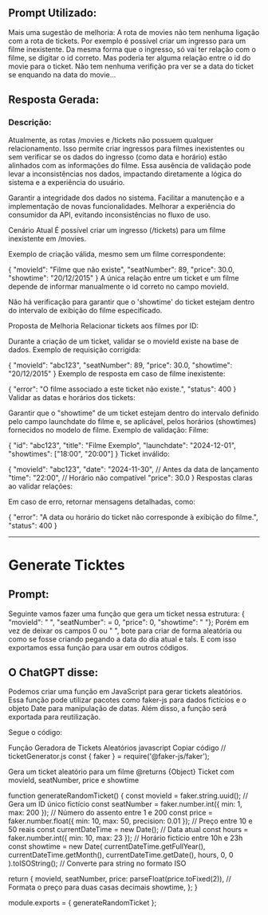 ## Prompt Utilizado: 
Mais uma sugestão de melhoria: A rota de movies não tem nenhuma ligação com a rota de tickets. Por exemplo é possível criar um ingresso para um filme inexistente. Da mesma forma que o ingresso, só vai ter relação com o filme, se digitar o id correto. Mas poderia ter alguma relação entre o id do movie para o ticket. Não tem nenhuma verifição pra ver se a data do ticket se enquando na data do movie...

## Resposta Gerada:
### Descrição:
Atualmente, as rotas /movies e /tickets não possuem qualquer relacionamento. Isso permite criar ingressos para filmes inexistentes ou sem verificar se os dados do ingresso (como data e horário) estão alinhados com as informações do filme. Essa ausência de validação pode levar a inconsistências nos dados, impactando diretamente a lógica do sistema e a experiência do usuário.

Garantir a integridade dos dados no sistema.
Facilitar a manutenção e a implementação de novas funcionalidades.
Melhorar a experiência do consumidor da API, evitando inconsistências no fluxo de uso.

Cenário Atual
É possível criar um ingresso (/tickets) para um filme inexistente em /movies.

Exemplo de criação válida, mesmo sem um filme correspondente:

{
    "movieId": "Filme que não existe",
    "seatNumber": 89,
    "price": 30.0,
    "showtime": "20/12/2015"
}
A única relação entre um ticket e um filme depende de informar manualmente o id correto no campo movieId.

Não há verificação para garantir que o 'showtime' do ticket estejam dentro do intervalo de exibição do filme especificado.

Proposta de Melhoria
Relacionar tickets aos filmes por ID:

Durante a criação de um ticket, validar se o movieId existe na base de dados.
Exemplo de requisição corrigida:

{
    "movieId": "abc123",
    "seatNumber": 89,
    "price": 30.0,
    "showtime": "20/12/2015"
}
Exemplo de resposta em caso de filme inexistente:

{
    "error": "O filme associado a este ticket não existe.",
    "status": 400
}
Validar as datas e horários dos tickets:

Garantir que o "showtime" de um ticket estejam dentro do intervalo definido pelo campo launchdate do filme e, se aplicável, pelos horários (showtimes) fornecidos no modelo de filme.
Exemplo de validação:
Filme:

{
    "id": "abc123",
    "title": "Filme Exemplo",
    "launchdate": "2024-12-01",
    "showtimes": ["18:00", "20:00"]
}
Ticket inválido:

{
    "movieId": "abc123",
    "date": "2024-11-30",  // Antes da data de lançamento
    "time": "22:00",       // Horário não compatível
    "price": 30.0
}
Respostas claras ao validar relações:

Em caso de erro, retornar mensagens detalhadas, como:

{
    "error": "A data ou horário do ticket não corresponde à exibição do filme.",
    "status": 400
}

---

# Generate Ticktes
## Prompt:
Seguinte vamos fazer uma função que gera um ticket nessa estrutura: { "movieId": " ", 
  "seatNumber": = 0, 
  "price": 0, 
  "showtime": " "}; Porém em vez de deixar os campos 0 ou " ", bote para criar de forma aleatória ou como se fosse criando pegando a data do dia atual e tals. E com isso exportamos essa função para usar em outros códigos.

## O ChatGPT disse:
Podemos criar uma função em JavaScript para gerar tickets aleatórios. Essa função pode utilizar pacotes como faker-js para dados fictícios e o objeto Date para manipulação de datas. Além disso, a função será exportada para reutilização.

Segue o código:

Função Geradora de Tickets Aleatórios
javascript
Copiar código
// ticketGenerator.js
const { faker } = require('@faker-js/faker');


 Gera um ticket aleatório para um filme
 @returns {Object} Ticket com movieId, seatNumber, price e showtime
 
function generateRandomTicket() {
  const movieId = faker.string.uuid(); // Gera um ID único fictício
  const seatNumber = faker.number.int({ min: 1, max: 200 }); // Número do assento entre 1 e 200
  const price = faker.number.float({ min: 10, max: 50, precision: 0.01 }); // Preço entre 10 e 50 reais
  const currentDateTime = new Date(); // Data atual
  const hours = faker.number.int({ min: 10, max: 23 }); // Horário fictício entre 10h e 23h
  const showtime = new Date(
    currentDateTime.getFullYear(),
    currentDateTime.getMonth(),
    currentDateTime.getDate(),
    hours,
    0,
    0
  ).toISOString(); // Converte para string no formato ISO

  return {
    movieId,
    seatNumber,
    price: parseFloat(price.toFixed(2)), // Formata o preço para duas casas decimais
    showtime,
  };
}

module.exports = { generateRandomTicket };